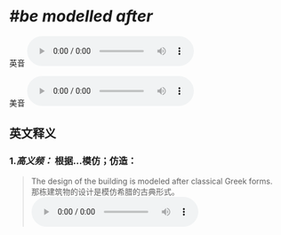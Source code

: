 # ***\#be modelled after*** 
英音
<audio src="./media/be modelled after-B.aac" controls="controls"></audio>

美音
<audio src="./media/be modelled after.aac" controls="controls"></audio>



  

英文释义
---
### 1.*高义频：* **根据...模仿；仿造：**  

 > The design of the building is modeled after classical Greek forms.   
 > 那栋建筑物的设计是模仿希腊的古典形式。    
<audio src="./media/be modelled after-1.aac" controls="controls"></audio>


